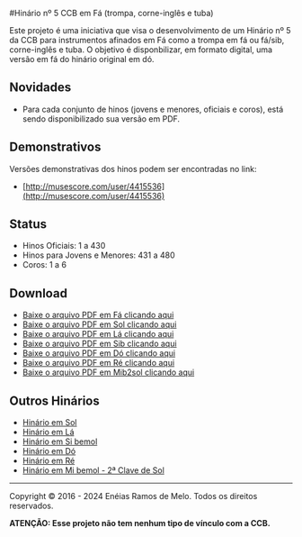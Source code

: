 #Hinário nº 5 CCB em Fá (trompa, corne-inglês e tuba)

Este projeto é uma iniciativa que visa o desenvolvimento de um Hinário nº 5 da CCB para instrumentos afinados em Fá como a trompa em fá ou fá/sib, corne-inglês e tuba.
O objetivo é disponbilizar, em formato digital, uma versão em fá do hinário original em dó.

<h2>Novidades</h2>

* Para cada conjunto de hinos (jovens e menores, oficiais e coros), está sendo disponibilizado sua versão em PDF.

<h2>Demonstrativos</h2>

Versões demonstrativas dos hinos podem ser encontradas no link:

* [http://musescore.com/user/4415536](http://musescore.com/user/4415536)

<h2>Status</h2>

* Hinos Oficiais: 1 a 430
* Hinos para Jovens e Menores: 431 a 480
* Coros: 1 a 6

<h2>Download</h2>

* [Baixe o arquivo PDF em Fá clicando aqui](https://raw.githubusercontent.com/eneiasramos/ccb-hinario-5-fa/master/fa/pdf/final.pdf)
* [Baixe o arquivo PDF em Sol clicando aqui](https://raw.githubusercontent.com/eneiasramos/ccb-hinario-5-sol/master/sol/pdf/final.pdf)
* [Baixe o arquivo PDF em Lá clicando aqui](https://raw.githubusercontent.com/eneiasramos/ccb-hinario-5-la/master/la/pdf/final.pdf)
* [Baixe o arquivo PDF em Sib clicando aqui](https://raw.githubusercontent.com/eneiasramos/ccb-hinario-5-sib/master/sib/pdf/final.pdf)
* [Baixe o arquivo PDF em Dó clicando aqui](https://raw.githubusercontent.com/eneiasramos/ccb-hinario-5-do/master/do/pdf/final.pdf)
* [Baixe o arquivo PDF em Ré clicando aqui](https://raw.githubusercontent.com/eneiasramos/ccb-hinario-5-re/master/re/pdf/final.pdf)
* [Baixe o arquivo PDF em Mib2sol clicando aqui](https://raw.githubusercontent.com/eneiasramos/ccb-hinario-5-mib-2s/master/mib-2s/pdf/final.pdf)

<h2>Outros Hinários</h2>

* [Hinário em Sol](https://github.com/eneiasramos/ccb-hinario-5-sol)
* [Hinário em Lá](https://github.com/eneiasramos/ccb-hinario-5-la)
* [Hinário em Si bemol](https://github.com/eneiasramos/ccb-hinario-5-sib)
* [Hinário em Dó](https://github.com/eneiasramos/ccb-hinario-5-do)
* [Hinário em Ré](https://github.com/eneiasramos/ccb-hinario-5-re)
* [Hinário em Mi bemol - 2ª Clave de Sol](https://github.com/eneiasramos/ccb-hinario-5-mib-2s)

---

Copyright © 2016 - 2024 Enéias Ramos de Melo. Todos os direitos reservados.

**ATENÇÃO: Esse projeto não tem nenhum tipo de vínculo com a CCB.**

